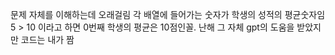 문제 자체를 이해하는데 오래걸림
각 배열에 들어가는 숫자가 학생의 성적의 평균숫자임
5 > 10 이라고 하면 0번째 학생의 평균은 10점인꼴.
난해 그 자체 gpt의 도움을 받았지만 코드는 내가 짬